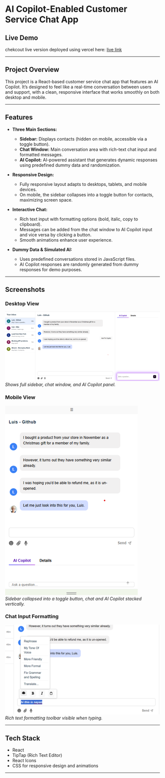 # AI Copilot-Enabled Customer Service Chat App


## Live Demo

chekcout live version deployed using vercel here: 
[live link](https://customer-support-window-gaci.vercel.app/)


---

## Project Overview

This project is a React-based customer service chat app that features an AI Copilot. It’s designed to feel like a real-time conversation between users and support, with a clean, responsive interface that works smoothly on both desktop and mobile.

---

## Features

- **Three Main Sections:**  
  - **Sidebar:** Displays contacts (hidden on mobile, accessible via a toggle button).  
  - **Chat Window:** Main conversation area with rich-text chat input and formatted messages.  
  - **AI Copilot:** AI-powered assistant that generates dynamic responses using predefined dummy data and randomization.

- **Responsive Design:**  
  - Fully responsive layout adapts to desktops, tablets, and mobile devices.  
  - On mobile, the sidebar collapses into a toggle button for contacts, maximizing screen space.

- **Interactive Chat:**  
  - Rich text input with formatting options (bold, italic, copy to clipboard).  
  - Messages can be added from the chat window to AI Copilot input and vice versa by clicking a button.  
  - Smooth animations enhance user experience.

- **Dummy Data & Simulated AI:**  
  - Uses predefined conversations stored in JavaScript files.  
  - AI Copilot responses are randomly generated from dummy responses for demo purposes.

---

## Screenshots

### Desktop View  
![Desktop Screenshot](./frontend/screenshots/desktop-view.png)  
*Shows full sidebar, chat window, and AI Copilot panel.*

### Mobile View  
![Mobile Screenshot](./frontend/screenshots/mobile-view.png)  
*Sidebar collapsed into a toggle button, chat and AI Copilot stacked vertically.*

### Chat Input Formatting  
![Chat Input Screenshot](./frontend/screenshots/chat-input.png)  
*Rich text formatting toolbar visible when typing.*

---

## Tech Stack

- React  
- TipTap (Rich Text Editor)  
- React Icons  
- CSS for responsive design and animations

---



